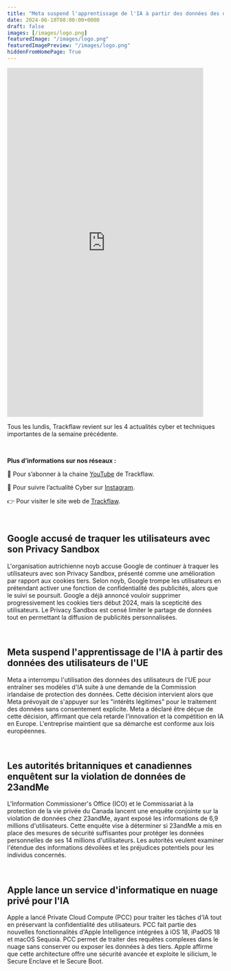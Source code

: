 ```yaml
---
title: "Meta suspend l'apprentissage de l'IA à partir des données des utilisateurs de l'UE - Les4ActusCyber : semaine du 10 juin"
date: 2024-06-10T08:00:00+0000
draft: false
images: [/images/logo.png]
featuredImage: "/images/logo.png"
featuredImagePreview: "/images/logo.png"
hiddenFromHomePage: True
---
```

    
<div class="flex-container">
   <div class="flex-items">
   <iframe width="456" height="811" src="https://www.youtube.com/embed/sht6T2fv5BM" title="Meta suspend l'apprentissage de l'IA à partir des données des utilisateurs de l'UE - #Les4ActusCyber : semaine du 10 juin" frameborder="0" allow="accelerometer; autoplay; clipboard-write; encrypted-media; gyroscope; picture-in-picture; web-share" allowfullscreen></iframe>
   </div>

   <div class="flex-items">
      <p>Tous les lundis, Trackflaw revient sur les 4 actualités cyber et techniques importantes de la semaine précédente.</p>
      <br>
      <p><strong>Plus d’informations sur nos réseaux :</strong></p>
      <p>🔴 Pour s’abonner à la chaine <a href="https://www.youtube.com/@trackflaw" target="_blank" rel="noopener noreffer ">YouTube</a> de Trackflaw.</p>
      <p>📸 Pour suivre l’actualité Cyber sur <a href="https://www.instagram.com/trackflaw/" target="_blank" rel="noopener noreffer ">Instagram</a>.</p>
      <p>👉 Pour visiter le site web de <a href="https://trackflaw.com" target="_blank" rel="noopener noreffer ">Trackflaw</a>.</p>
   </div>
</div>

    
<br>

## Google accusé de traquer les utilisateurs avec son Privacy Sandbox

L'organisation autrichienne noyb accuse Google de continuer à traquer les utilisateurs avec son Privacy Sandbox, présenté comme une amélioration par rapport aux cookies tiers. Selon noyb, Google trompe les utilisateurs en prétendant activer une fonction de confidentialité des publicités, alors que le suivi se poursuit.
Google a déjà annoncé vouloir supprimer progressivement les cookies tiers début 2024, mais la scepticité des utilisateurs. Le Privacy Sandbox est censé limiter le partage de données tout en permettant la diffusion de publicités personnalisées.


<br>

## Meta suspend l'apprentissage de l'IA à partir des données des utilisateurs de l'UE

Meta a interrompu l'utilisation des données des utilisateurs de l'UE pour entraîner ses modèles d'IA suite à une demande de la Commission irlandaise de protection des données. Cette décision intervient alors que Meta prévoyait de s'appuyer sur les "intérêts légitimes" pour le traitement des données sans consentement explicite.
Meta a déclaré être déçue de cette décision, affirmant que cela retarde l'innovation et la compétition en IA en Europe. L'entreprise maintient que sa démarche est conforme aux lois européennes.


<br>

## Les autorités britanniques et canadiennes enquêtent sur la violation de données de 23andMe

L'Information Commissioner's Office (ICO) et le Commissariat à la protection de la vie privée du Canada lancent une enquête conjointe sur la violation de données chez 23andMe, ayant exposé les informations de 6,9 millions d'utilisateurs. Cette enquête vise à déterminer si 23andMe a mis en place des mesures de sécurité suffisantes pour protéger les données personnelles de ses 14 millions d'utilisateurs.
Les autorités veulent examiner l'étendue des informations dévoilées et les préjudices potentiels pour les individus concernés.


<br>

## Apple lance un service d'informatique en nuage privé pour l'IA

Apple a lancé Private Cloud Compute (PCC) pour traiter les tâches d'IA tout en préservant la confidentialité des utilisateurs. PCC fait partie des nouvelles fonctionnalités d'Apple Intelligence intégrées à iOS 18, iPadOS 18 et macOS Sequoia.
PCC permet de traiter des requêtes complexes dans le nuage sans conserver ou exposer les données à des tiers. Apple affirme que cette architecture offre une sécurité avancée et exploite le silicium, le Secure Enclave et le Secure Boot.

